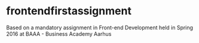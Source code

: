 # frontendfirstassignment
Based on a mandatory assignment in Front-end Development held in Spring 2016 at BAAA - Business Academy Aarhus